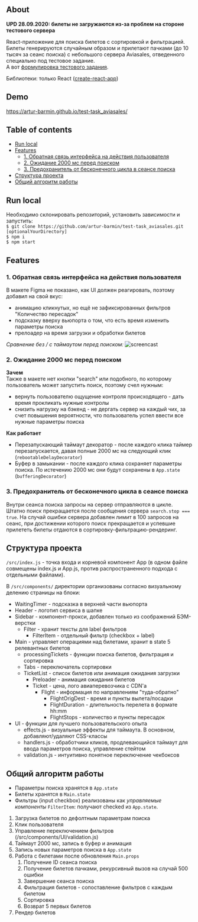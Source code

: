 ## About
**UPD 28.09.2020: билеты не загружаются из-за проблем на стороне тестового сервера**

React-приложение для поиска билетов с сортировкой и фильтрацией. Билеты генерируются случайным образом и прилетают пачками (до 10 тысяч за сеанс поиска) с небольшого сервера Aviasales, отведенного специально под тестовое задание. <br />
А вот [формулировка тестового задания](https://github.com/KosyanMedia/test-tasks/tree/master/aviasales_frontend).

Библиотеки: только React ([create-react-app](https://github.com/facebook/create-react-app))

## Demo
https://artur-barmin.github.io/test-task_aviasales/

## Table of contents
  - [Run local](#run-local)
  - [Features](#features)
    - [1. Обратная связь интерфейса на действия пользователя](#1-обратная-связь-интерфейса-на-действия-пользователя)
    - [2. Ожидание 2000 мс перед поиском](#2-ожидание-2000-мс-перед-поиском)
    - [3. Предохранитель от бесконечного цикла в сеансе поиска](#3-предохранитель-от-бесконечного-цикла-в-сеансе-поиска)
  - [Структура проекта](#структура-проекта)
  - [Общий алгоритм работы](#общий-алгоритм-работы)

## Run local
Необходимо склонировать репозиторий, установить зависимости и запустить: <br />
`$ git clone https://github.com/artur-barmin/test-task_aviasales.git [optionalYourDirectory]` <br />
`$ npm i` <br />
`$ npm start`

## Features

### 1. Обратная связь интерфейса на действия пользователя
В макете Figma не показано, как UI должен реагировать, поэтому добавил на свой вкус:
- анимацию кликнутых, но ещё не зафиксированных фильтров "Количество пересадок"
- подсказку вверху вьюпорта о том, что есть время изменить параметры поиска
- прелоадер на время загрузки и обработки билетов

*Сравнение без / с таймаутом перед поиском:*
![screencast](https://i.postimg.cc/nrXDRzTQ/screencast.gif)

### 2. Ожидание 2000 мс перед поиском
**Зачем** <br />
Также в макете нет кнопки "search" или подобного, по которому пользователь может запустить поиск, поэтому счел нужным:
- вернуть пользователю ощущение контроля происходящего - дать время прокликать нужные контролы
- снизить нагрузку на бэкенд - не дергать сервер на каждый чих, за счет повышения вероятности, что пользователь успел ввести все нужные параметры поиска

**Как работает**
- Перезапускающий таймаут декоратор - после каждого клика таймер перезапускается, давая полные 2000 мс на следующий клик<br />
(`rebootableDelayDecorator`)
- Буфер в замыкании - после каждого клика сохраняет параметры поиска. По истечению 2000 мс они будут сохранены в `App.state`<br />
(`bufferingDecorator`)

### 3. Предохранитель от бесконечного цикла в сеансе поиска
Внутри сеанса поиска запросы на сервер отправляются в цикле. Штатно поиск прекращается после сообщения сервера `search.stop === true`. На случай ошибки сервера добавлен лимит в 100 запросов на сеанс, при достижении которого поиск прекращается и успевшие прилететь билеты отдаются в сортировку-фильтрацию-рендеринг.

## Структура проекта
`/src/index.js` - точка входа и корневой компонент App (в одном файле совмещены index.js и App.js, против распространенного подхода с отдельными файлами).

В `/src/components/` директории организованы согласно визуальному делению страницы на блоки:
- WaitingTimer - подсказка в верхней части вьюпорта
- Header - логотип сервиса в шапке
- Sidebar - компонент-прокси, добавлен только из соображений БЭМ-верстки
  - Filter - хранит тексты для label фильтров
    - FilterItem - отдельный фильтр (checkbox + label)
- Main - управляет операциями над билетами, хранит в state 5 релевантных билетов
  - processingTickets - функции поиска билетов, фильтрация и сортировка
  - Tabs - переключатель сортировки
  - TicketList - список билетов или анимация ожидания загрузки
    - Preloader - анимация ожидания билетов
    - Ticket - цена, лого авиаперевозчика с CDN'а
      - Flight - информация по направлениям "туда-обратно"
        - FlightOrigDest - время и пункты вылета/посадки
        - FlightDuration - длительность перелета в формате hh:mm
        - FlightStops - количество и пункты пересадок
- UI - функции для лучшего пользовательского опыта
  - effects.js - визуальные эффекты для таймаута. В основном, добавляют/удаляют CSS-классы
  - handlers.js - обработчики кликов, продлевающийся таймаут для ввода параметров поиска, управление стейтом
  - validation.js - интуитивно понятное переключение чекбоксов

## Общий алгоритм работы
- Параметры поиска хранятся в `App.state`
- Билеты хранятся в `Main.state`
- Фильтры (input checkbox) реализованы как *управляемые компоненты* `FilterItem`: получают checked из `App.state`.

1) Загрузка билетов по дефолтным параметрам поиска
2) Клик пользователя
3) Управление переключением фильтров (/src/components/UI/validation.js)
4) Таймаут 2000 мс, запись в буфер и анимация
5) Запись новых параметров поиска в `App.state`
6) Работа с билетами после обновления `Main.props`
   1) Получение ID сеанса поиска
   2) Получение билетов пачками, рекурсивный вызов на случай 500 ошибки
   3) Завершение сеанса поиска
   4) Фильтрация билетов - сопоставление фильтров с каждым билетом
   5) Сортировка
   6) Возврат 5 первых билетов
7) Рендер билетов